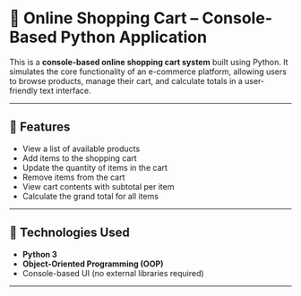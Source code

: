# 🛒 Online Shopping Cart – Console-Based Python Application

This is a **console-based online shopping cart system** built using Python. It simulates the core functionality of an e-commerce platform, allowing users to browse products, manage their cart, and calculate totals in a user-friendly text interface.

---

## 📌 Features

- View a list of available products
- Add items to the shopping cart
- Update the quantity of items in the cart
- Remove items from the cart
- View cart contents with subtotal per item
- Calculate the grand total for all items

---

## 🧰 Technologies Used

- **Python 3**
- **Object-Oriented Programming (OOP)**
- Console-based UI (no external libraries required)

---
